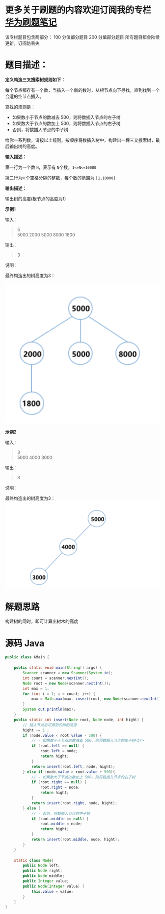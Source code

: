 #
# 更多关于刷题的内容欢迎订阅我的专栏<a href="https://blog.csdn.net/tangkenny/category_12817315.html">华为刷题笔记</a>
该专栏题目包含两部分：
100 分值部分题目
200 分值部分题目
所有题目都会陆续更新，订阅防丢失
# 题目描述：

**定义构造三叉搜索树规则如下：**

每个节点都存有一个数，当插入一个新的数时，从根节点向下寻找，直到找到一个合适的空节点插入。

查找的规则是：
- 如果数小于节点的数减去 500，则将数插入节点的左子树<br>
- 如果数大于节点的数加上 500，则将数插入节点的右子树
- 否则，将数插入节点的中子树

给你一系列数，请按以上规则，按顺序将数插入树中，构建出一棵三叉搜索树，最后输出树的高度。

**输入描述：**

第一行为一个数 `N`，表示有 `N`个数，`1<=N<=10000`

第二行为`N` 个空格分隔的整数，每个数的范围为 `[1,10000]`

**输出描述：**

输出树的高度(根节点的高度为1)

**示例1**

输入：

> 5<br>
> 5000 2000 5000 8000 1800

输出：

> 3

说明：

最终构造出的树高度为3：


![667688281139544073.png](res/667688281139544073.png)

**示例2**

输入：

>3<br>
5000 4000 3000

输出：

>3

说明：

最终构造出的树高度为3：
![667688281139544072.png](res/667688281139544072.png)

# 解题思路

构建树的同时，即可计算出树木的高度

# 源码 Java
```java
public class AMain {

	public static void main(String[] args) {
		Scanner scanner = new Scanner(System.in);
		int count = scanner.nextInt();
		Node root = new Node(scanner.nextInt());
		int max = 1;
		for (int i = 1; i < count; i++) {
			max = Math.max(max, insert(root, new Node(scanner.nextInt()), 1));
		}
		System.out.println(max);
	}
	public static int insert(Node root, Node node, int hight) {
		// 插入节点后可得到的树的高度
		hight += 1 ;
		if (node.value < root.value - 500) {
			// - 如果数小于节点的数减去 500，则将数插入节点的左子树<br>
			if (root.left == null) {
				root.left = node;
				return hight;
			}
			return insert(root.left, node, hight);
		} else if (node.value > root.value + 500){
			// - 如果数大于节点的数加上 500，则将数插入节点的右子树
			if (root.right == null) {
				root.right = node;
				return hight;
			}
			return insert(root.right, node, hight);
		} else {
			// - 否则，将数插入节点的中子树
			if (root.middle == null) {
				root.middle = node;
				return hight;
			}
			return insert(root.middle, node, hight);
		}
	}

	static class Node{
		public Node left;
		public Node right;
		public Node middle;
		public Integer value;
		public Node(Integer value) {
			this.value = value;
		}
	}
}
```